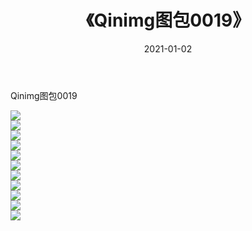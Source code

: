 ﻿---
layout: post
title:  《Qinimg图包0019》
date:   2021-01-02
img: http://imgx.orgx.ga/Qinimg图包/Qinimg图包0019/000.jpg
categories: [美女, 清纯, 唯美]
---

Qinimg图包0019

 ![](http://imgx.orgx.ga/Qinimg图包/Qinimg图包0019/001.jpg) <br>![](http://imgx.orgx.ga/Qinimg图包/Qinimg图包0019/002.jpg) <br>![](http://imgx.orgx.ga/Qinimg图包/Qinimg图包0019/003.jpg) <br>![](http://imgx.orgx.ga/Qinimg图包/Qinimg图包0019/004.jpg) <br>![](http://imgx.orgx.ga/Qinimg图包/Qinimg图包0019/005.jpg) <br>![](http://imgx.orgx.ga/Qinimg图包/Qinimg图包0019/006.jpg) <br>![](http://imgx.orgx.ga/Qinimg图包/Qinimg图包0019/007.jpg) <br>![](http://imgx.orgx.ga/Qinimg图包/Qinimg图包0019/008.jpg) <br>![](http://imgx.orgx.ga/Qinimg图包/Qinimg图包0019/009.jpg) <br>![](http://imgx.orgx.ga/Qinimg图包/Qinimg图包0019/010.jpg) <br>![](http://imgx.orgx.ga/Qinimg图包/Qinimg图包0019/011.jpg) <br>